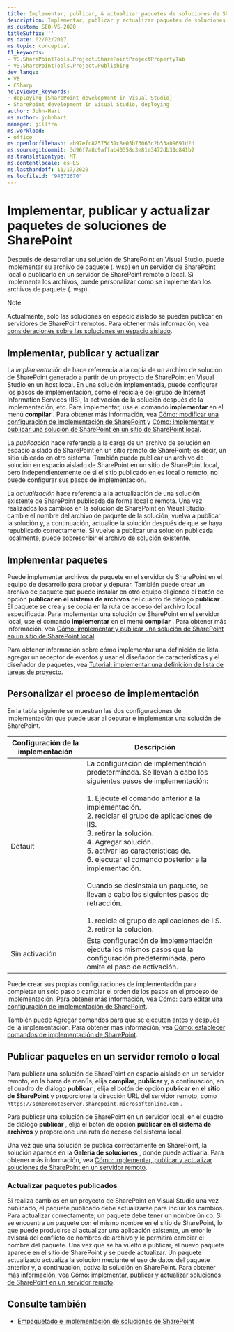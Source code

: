 ```yaml
---
title: Implementar, publicar, & actualizar paquetes de soluciones de SharePoint
description: Implementar, publicar y actualizar paquetes de soluciones de SharePoint. Personalizar el proceso de implementación. Publicar paquetes en un servidor remoto o local.
ms.custom: SEO-VS-2020
titleSuffix: ''
ms.date: 02/02/2017
ms.topic: conceptual
f1_keywords:
- VS.SharePointTools.Project.SharePointProjectPropertyTab
- VS.SharePointTools.Project.Publishing
dev_langs:
- VB
- CSharp
helpviewer_keywords:
- deploying [SharePoint development in Visual Studio]
- SharePoint development in Visual Studio, deploying
author: John-Hart
ms.author: johnhart
manager: jillfra
ms.workload:
- office
ms.openlocfilehash: ab97efc82575c31c8e05b73063c2b53a09691d2d
ms.sourcegitcommit: 3d96f7a8c9affab40358c3e81e3472db31d841b2
ms.translationtype: MT
ms.contentlocale: es-ES
ms.lasthandoff: 11/17/2020
ms.locfileid: "94672670"
---
```

# <a name="deploy-publish-and-upgrade-sharepoint-solution-packages"></a>Implementar, publicar y actualizar paquetes de soluciones de SharePoint
  Después de desarrollar una solución de SharePoint en Visual Studio, puede implementar su archivo de paquete (. wsp) en un servidor de SharePoint local o publicarlo en un servidor de SharePoint remoto o local. Si implementa los archivos, puede personalizar cómo se implementan los archivos de paquete (. wsp).

> [!NOTE]
> Actualmente, solo las soluciones en espacio aislado se pueden publicar en servidores de SharePoint remotos. Para obtener más información, vea [consideraciones sobre las soluciones en espacio aislado](../sharepoint/sandboxed-solution-considerations.md).

## <a name="deploy-publish-and-upgrade"></a>Implementar, publicar y actualizar
 La *implementación* de hace referencia a la copia de un archivo de solución de SharePoint generado a partir de un proyecto de SharePoint en Visual Studio en un host local. En una solución implementada, puede configurar los pasos de implementación, como el reciclaje del grupo de Internet Information Services (IIS), la activación de la solución después de la implementación, etc. Para implementar, use el comando **implementar** en el menú **compilar** . Para obtener más información, vea [Cómo: modificar una configuración de implementación de SharePoint](../sharepoint/how-to-edit-a-sharepoint-deployment-configuration.md) y [Cómo: implementar y publicar una solución de SharePoint en un sitio de SharePoint local](../sharepoint/how-to-deploy-and-publish-a-sharepoint-solution-to-a-local-sharepoint-site.md).

 La *publicación* hace referencia a la carga de un archivo de solución en espacio aislado de SharePoint en un sitio remoto de SharePoint; es decir, un sitio ubicado en otro sistema. También puede publicar un archivo de solución en espacio aislado de SharePoint en un sitio de SharePoint local, pero independientemente de si el sitio publicado en es local o remoto, no puede configurar sus pasos de implementación.

 La *actualización* hace referencia a la actualización de una solución existente de SharePoint publicada de forma local o remota. Una vez realizados los cambios en la solución de SharePoint en Visual Studio, cambie el nombre del archivo de paquete de la solución, vuelva a publicar la solución y, a continuación, actualice la solución después de que se haya republicado correctamente. Si vuelve a publicar una solución publicada localmente, puede sobrescribir el archivo de solución existente.

## <a name="deploy-packages"></a>Implementar paquetes
 Puede implementar archivos de paquete en el servidor de SharePoint en el equipo de desarrollo para probar y depurar. También puede crear un archivo de paquete que puede instalar en otro equipo eligiendo el botón de opción **publicar en el sistema de archivos** del cuadro de diálogo **publicar** . El paquete se crea y se copia en la ruta de acceso del archivo local especificada. Para implementar una solución de SharePoint en el servidor local, use el comando **implementar** en el menú **compilar** . Para obtener más información, vea [Cómo: implementar y publicar una solución de SharePoint en un sitio de SharePoint local](../sharepoint/how-to-deploy-and-publish-a-sharepoint-solution-to-a-local-sharepoint-site.md).

 Para obtener información sobre cómo implementar una definición de lista, agregar un receptor de eventos y usar el diseñador de características y el diseñador de paquetes, vea [Tutorial: implementar una definición de lista de tareas de proyecto](../sharepoint/walkthrough-deploying-a-project-task-list-definition.md).

## <a name="customize-the-deployment-process"></a>Personalizar el proceso de implementación
 En la tabla siguiente se muestran las dos configuraciones de implementación que puede usar al depurar e implementar una solución de SharePoint.

|Configuración de la implementación|Descripción|
|------------------------------|-----------------|
|Default|La configuración de implementación predeterminada. Se llevan a cabo los siguientes pasos de implementación:<br /><br /> 1. Ejecute el comando anterior a la implementación.<br />2. reciclar el grupo de aplicaciones de IIS.<br />3. retirar la solución.<br />4. Agregar solución.<br />5. activar las características de.<br />6. ejecutar el comando posterior a la implementación.<br /><br /> Cuando se desinstala un paquete, se llevan a cabo los siguientes pasos de retracción.<br /><br /> 1. recicle el grupo de aplicaciones de IIS.<br />2. retirar la solución.|
|Sin activación|Esta configuración de implementación ejecuta los mismos pasos que la configuración predeterminada, pero omite el paso de activación.|

 Puede crear sus propias configuraciones de implementación para completar un solo paso o cambiar el orden de los pasos en el proceso de implementación. Para obtener más información, vea [Cómo: para editar una configuración de implementación de SharePoint](../sharepoint/how-to-edit-a-sharepoint-deployment-configuration.md).

 También puede Agregar comandos para que se ejecuten antes y después de la implementación. Para obtener más información, vea [Cómo: establecer comandos de implementación de SharePoint](../sharepoint/how-to-set-sharepoint-deployment-commands.md).

## <a name="publish-packages-to-a-remote-or-local-server"></a>Publicar paquetes en un servidor remoto o local
 Para publicar una solución de SharePoint en espacio aislado en un servidor remoto, en la barra de menús, elija **compilar**, **publicar** y, a continuación, en el cuadro de diálogo **publicar** , elija el botón de opción **publicar en el sitio de SharePoint** y proporcione la dirección URL del servidor remoto, como `https://someremoteserver.sharepoint.microsoftonline.com` .

 Para publicar una solución de SharePoint en un servidor local, en el cuadro de diálogo **publicar** , elija el botón de opción **publicar en el sistema de archivos** y proporcione una ruta de acceso del sistema local.

 Una vez que una solución se publica correctamente en SharePoint, la solución aparece en la **Galería de soluciones** , donde puede activarla. Para obtener más información, vea [Cómo: implementar, publicar y actualizar soluciones de SharePoint en un servidor remoto](../sharepoint/how-to-deploy-publish-and-upgrade-sharepoint-solutions-on-a-remote-server.md).

### <a name="upgrade-published-packages"></a>Actualizar paquetes publicados
 Si realiza cambios en un proyecto de SharePoint en Visual Studio una vez publicado, el paquete publicado debe actualizarse para incluir los cambios. Para actualizar correctamente, un paquete debe tener un nombre único. Si se encuentra un paquete con el mismo nombre en el sitio de SharePoint, lo que puede producirse al actualizar una aplicación existente, un error le avisará del conflicto de nombres de archivo y le permitirá cambiar el nombre del paquete. Una vez que se ha vuelto a publicar, el nuevo paquete aparece en el sitio de SharePoint y se puede actualizar. Un paquete actualizado actualiza la solución mediante el uso de datos del paquete anterior y, a continuación, activa la solución en SharePoint. Para obtener más información, vea [Cómo: implementar, publicar y actualizar soluciones de SharePoint en un servidor remoto](../sharepoint/how-to-deploy-publish-and-upgrade-sharepoint-solutions-on-a-remote-server.md).

## <a name="see-also"></a>Consulte también
- [Empaquetado e implementación de soluciones de SharePoint](../sharepoint/packaging-and-deploying-sharepoint-solutions.md)
